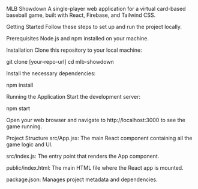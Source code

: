 MLB Showdown
A single-player web application for a virtual card-based baseball game, built with React, Firebase, and Tailwind CSS.

Getting Started
Follow these steps to set up and run the project locally.

Prerequisites
Node.js and npm installed on your machine.

Installation
Clone this repository to your local machine:

git clone [your-repo-url]
cd mlb-showdown

Install the necessary dependencies:

npm install

Running the Application
Start the development server:

npm start

Open your web browser and navigate to http://localhost:3000 to see the game running.

Project Structure
src/App.jsx: The main React component containing all the game logic and UI.

src/index.js: The entry point that renders the App component.

public/index.html: The main HTML file where the React app is mounted.

package.json: Manages project metadata and dependencies.
